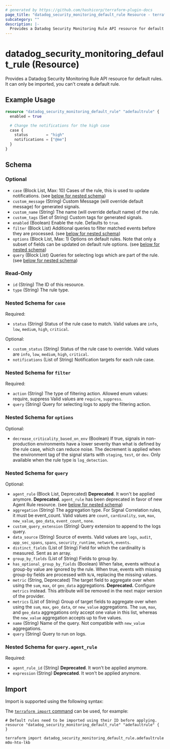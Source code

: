 ```yaml
---
# generated by https://github.com/hashicorp/terraform-plugin-docs
page_title: "datadog_security_monitoring_default_rule Resource - terraform-provider-datadog"
subcategory: ""
description: |-
  Provides a Datadog Security Monitoring Rule API resource for default rules. It can only be imported, you can't create a default rule.
---
```


# datadog_security_monitoring_default_rule (Resource)

Provides a Datadog Security Monitoring Rule API resource for default rules. It can only be imported, you can't create a default rule.

## Example Usage

```terraform
resource "datadog_security_monitoring_default_rule" "adefaultrule" {
  enabled = true

  # Change the notifications for the high case
  case {
    status        = "high"
    notifications = ["@me"]
  }
}
```

<!-- schema generated by tfplugindocs -->
## Schema

### Optional

- `case` (Block List, Max: 10) Cases of the rule, this is used to update notifications. (see [below for nested schema](#nestedblock--case))
- `custom_message` (String) Custom Message (will override default message) for generated signals.
- `custom_name` (String) The name (will override default name) of the rule.
- `custom_tags` (Set of String) Custom tags for generated signals.
- `enabled` (Boolean) Enable the rule. Defaults to `true`.
- `filter` (Block List) Additional queries to filter matched events before they are processed. (see [below for nested schema](#nestedblock--filter))
- `options` (Block List, Max: 1) Options on default rules. Note that only a subset of fields can be updated on default rule options. (see [below for nested schema](#nestedblock--options))
- `query` (Block List) Queries for selecting logs which are part of the rule. (see [below for nested schema](#nestedblock--query))

### Read-Only

- `id` (String) The ID of this resource.
- `type` (String) The rule type.

<a id="nestedblock--case"></a>
### Nested Schema for `case`

Required:

- `status` (String) Status of the rule case to match. Valid values are `info`, `low`, `medium`, `high`, `critical`.

Optional:

- `custom_status` (String) Status of the rule case to override. Valid values are `info`, `low`, `medium`, `high`, `critical`.
- `notifications` (List of String) Notification targets for each rule case.


<a id="nestedblock--filter"></a>
### Nested Schema for `filter`

Required:

- `action` (String) The type of filtering action. Allowed enum values: require, suppress Valid values are `require`, `suppress`.
- `query` (String) Query for selecting logs to apply the filtering action.


<a id="nestedblock--options"></a>
### Nested Schema for `options`

Optional:

- `decrease_criticality_based_on_env` (Boolean) If true, signals in non-production environments have a lower severity than what is defined by the rule case, which can reduce noise. The decrement is applied when the environment tag of the signal starts with `staging`, `test`, or `dev`. Only available when the rule type is `log_detection`.


<a id="nestedblock--query"></a>
### Nested Schema for `query`

Optional:

- `agent_rule` (Block List, Deprecated) **Deprecated**. It won't be applied anymore. **Deprecated.** `agent_rule` has been deprecated in favor of new Agent Rule resource. (see [below for nested schema](#nestedblock--query--agent_rule))
- `aggregation` (String) The aggregation type. For Signal Correlation rules, it must be event_count. Valid values are `count`, `cardinality`, `sum`, `max`, `new_value`, `geo_data`, `event_count`, `none`.
- `custom_query_extension` (String) Query extension to append to the logs query.
- `data_source` (String) Source of events. Valid values are `logs`, `audit`, `app_sec_spans`, `spans`, `security_runtime`, `network`, `events`.
- `distinct_fields` (List of String) Field for which the cardinality is measured. Sent as an array.
- `group_by_fields` (List of String) Fields to group by.
- `has_optional_group_by_fields` (Boolean) When false, events without a group-by value are ignored by the rule. When true, events with missing group-by fields are processed with `N/A`, replacing the missing values.
- `metric` (String, Deprecated) The target field to aggregate over when using the `sum`, `max`, or `geo_data` aggregations. **Deprecated.** Configure `metrics` instead. This attribute will be removed in the next major version of the provider.
- `metrics` (List of String) Group of target fields to aggregate over when using the `sum`, `max`, `geo_data`, or `new_value` aggregations. The `sum`, `max`, and `geo_data` aggregations only accept one value in this list, whereas the `new_value` aggregation accepts up to five values.
- `name` (String) Name of the query. Not compatible with `new_value` aggregations.
- `query` (String) Query to run on logs.

<a id="nestedblock--query--agent_rule"></a>
### Nested Schema for `query.agent_rule`

Required:

- `agent_rule_id` (String) **Deprecated**. It won't be applied anymore.
- `expression` (String) **Deprecated**. It won't be applied anymore.

## Import

Import is supported using the following syntax:

The [`terraform import` command](https://developer.hashicorp.com/terraform/cli/commands/import) can be used, for example:

```shell
# Default rules need to be imported using their ID before applying.
resource "datadog_security_monitoring_default_rule" "adefaultrule" {
}

terraform import datadog_security_monitoring_default_rule.adefaultrule m0o-hto-lkb
```
